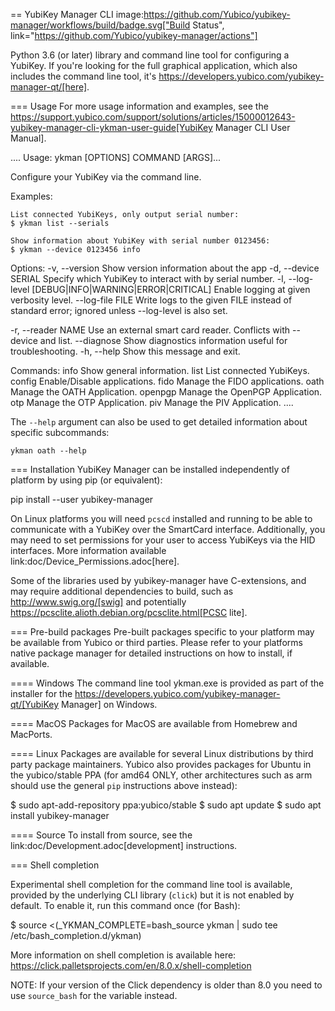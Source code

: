 == YubiKey Manager CLI
image:https://github.com/Yubico/yubikey-manager/workflows/build/badge.svg["Build Status", link="https://github.com/Yubico/yubikey-manager/actions"]

Python 3.6 (or later) library and command line tool for configuring a YubiKey.
If you're looking for the full graphical application, which also includes the command line tool, it's https://developers.yubico.com/yubikey-manager-qt/[here].

=== Usage
For more usage information and examples, see the https://support.yubico.com/support/solutions/articles/15000012643-yubikey-manager-cli-ykman-user-guide[YubiKey Manager CLI User Manual].

....
Usage: ykman [OPTIONS] COMMAND [ARGS]...

  Configure your YubiKey via the command line.

  Examples:

    List connected YubiKeys, only output serial number:
    $ ykman list --serials

    Show information about YubiKey with serial number 0123456:
    $ ykman --device 0123456 info

Options:
  -v, --version                   Show version information about the app
  -d, --device SERIAL             Specify which YubiKey to interact with by serial number.
  -l, --log-level [DEBUG|INFO|WARNING|ERROR|CRITICAL]
                                  Enable logging at given verbosity level.
  --log-file FILE                 Write logs to the given FILE instead of standard error; ignored
                                  unless --log-level is also set.

  -r, --reader NAME               Use an external smart card reader. Conflicts with --device and list.
  --diagnose                      Show diagnostics information useful for troubleshooting.
  -h, --help                      Show this message and exit.

Commands:
  info     Show general information.
  list     List connected YubiKeys.
  config   Enable/Disable applications.
  fido     Manage the FIDO applications.
  oath     Manage the OATH Application.
  openpgp  Manage the OpenPGP Application.
  otp      Manage the OTP Application.
  piv      Manage the PIV Application.
....

The `--help` argument can also be used to get detailed information about specific
subcommands:

    ykman oath --help

=== Installation
YubiKey Manager can be installed independently of platform by using pip (or
equivalent):

  pip install --user yubikey-manager

On Linux platforms you will need `pcscd` installed and running to be able to
communicate with a YubiKey over the SmartCard interface. Additionally, you may
need to set permissions for your user to access YubiKeys via the HID interfaces.
More information available link:doc/Device_Permissions.adoc[here].

Some of the libraries used by yubikey-manager have C-extensions, and may require
additional dependencies to build, such as http://www.swig.org/[swig] and
potentially https://pcsclite.alioth.debian.org/pcsclite.html[PCSC lite].

=== Pre-build packages
Pre-built packages specific to your platform may be available from Yubico or
third parties. Please refer to your platforms native package manager for
detailed instructions on how to install, if available.

==== Windows
The command line tool ykman.exe is provided as part of the installer for the
https://developers.yubico.com/yubikey-manager-qt/[YubiKey Manager] on Windows.

==== MacOS
Packages for MacOS are available from Homebrew and MacPorts.

==== Linux
Packages are available for several Linux distributions by third party package
maintainers.
Yubico also provides packages for Ubuntu in the yubico/stable PPA (for amd64
ONLY, other architectures such as arm should use the general `pip` instructions
above instead):

  $ sudo apt-add-repository ppa:yubico/stable
  $ sudo apt update
  $ sudo apt install yubikey-manager

==== Source
To install from source, see the link:doc/Development.adoc[development]
instructions.

=== Shell completion

Experimental shell completion for the command line tool is available, provided
by the underlying CLI library (`click`) but it is not enabled by default. To
enable it, run this command once (for Bash):

  $ source <(_YKMAN_COMPLETE=bash_source ykman | sudo tee /etc/bash_completion.d/ykman)

More information on shell completion is available here:
https://click.palletsprojects.com/en/8.0.x/shell-completion

NOTE: If your version of the Click dependency is older than 8.0 you need to use
`source_bash` for the variable instead.
